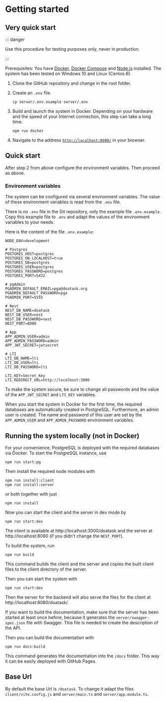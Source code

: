 # Getting started

## Very quick start

::: danger

Use this procedure for testing purposes only, never in production.

:::

Prerequisites: You have [Docker](https://docs.docker.com/get-docker/), [Docker
Compose](https://docs.docker.com/compose/install/) and
[Node.js](https://nodejs.org/en/download/) installed. The system has been tested
on Windows 10 and Linux (Centos 6).

1. Clone the GitHub repository and change in the root folder.

1. Create an `.env` file.

    `cp server/.env.example server/.env`

1. Build and launch the system in Docker. Depending on your hardware and the
   speed of your Internet connection, this step can take a long time.

    `npm run docker`

1. Navigate  to the address [`http://localhost:8080/`](http://localhost:8080/)
   in your browser.

## Quick start 

After step 2 from above configure the environment variables. Then proceed as
above.

### Environment variables

The system can be configured via several environment variables. The value of
these environment variables is read from the `.env` file.

There is no `.env` file in the Git repository, only the example file
`.env.example`. Copy this example file to `.env` and adapt the values of the
environment variables to your needs.

Here is the content of the file `.env.example`:

```shell
NODE_ENV=development

# Postgres
POSTGRES_HOST=postgres
POSTGRES_ON_LOCALHOST=true
POSTGRES_DB=postgres
POSTGRES_USER=postgres
POSTGRES_PASSWORD=postgres
POSTGRES_PORT=5432

# pgAdmin
PGADMIN_DEFAULT_EMAIL=pga@doatask.org
PGADMIN_DEFAULT_PASSWORD=pga
PGADMIN_PORT=5555

# Nest
NEST_DB_NAME=doatask
NEST_DB_USER=nest
NEST_DB_PASSWORD=nest
NEST_PORT=8080

# App
APP_ADMIN_USER=admin
APP_ADMIN_PASSWORD=admin
APP_JWT_SECRET=jwtsecret

# LTI
LTI_DB_NAME=lti
LTI_DB_USER=lti
LTI_DB_PASSWORD=lti

LTI_KEY=Secret_Key
LTI_REDIRECT_URL=http://localhost:3000
```

To make the system secure, be sure to change all passwords and the value of the
`APP_JWT_SECRET` and `LTI_KEY` variables.

When you start the system in Docker for the first time, the required databases
are automatically created in PostgreSQL. Furthermore, an admin user is created.
The name and password of this user are set by the `APP_ADMIN_USER` and
`APP_ADMIN_PASSWORD` environment variables.

## Running the system locally (not in Docker)

For your convenience, PostgreSQL is deployed with the required databases via Docker. To start the PostgreSQL instance, use

```
npm run start:pg
```

Then install the required node modules with

```
npm run install:client
npm run install:server
```

or both together with just
```
npm run install
```

Now you can start the client and the server in dev mode by

```
npm run start:dev
```

The client is available at http://localhost:3000/doatask and the server at
http://localhost:8080 (if you didn't change the `NEST_PORT`).

To build the system, run

```
npm run build
```

This command builds the client and the server and copies the built client files
to the client directory of the server.

Then you can start the system with

```
npm run start:dev
```

Then the server for the backend will also serve the files for the client at
http://localhost:8080/doatask/.

If you want to build the documentation, make sure that the server has been
started at least once before, because it generates the
`server/swagger-spec.json` file with Swagger. This file is needed to create the
description of the API.

Then you can build the documentation with

```
npm run docs:build
```

This command generates the documentation into the `/docs` folder. This way it
can be easily deployed with GitHub Pages.

## Base Url

By default the base Url is `/doatask`. To change it adapt the files `client/vite.config.js`
and `server/main.ts` and `server/app.module.ts`.


